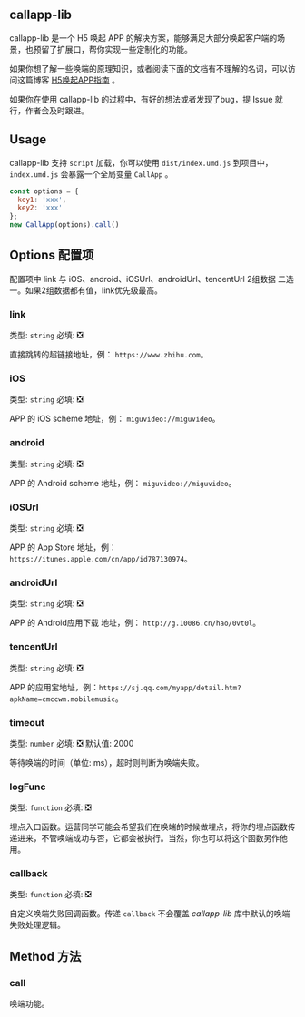 ## callapp-lib

callapp-lib 是一个 H5 唤起 APP 的解决方案，能够满足大部分唤起客户端的场景，也预留了扩展口，帮你实现一些定制化的功能。

如果你想了解一些唤端的原理知识，或者阅读下面的文档有不理解的名词，可以访问这篇博客 [H5唤起APP指南](https://suanmei.github.io/2018/08/23/h5_call_app/) 。

如果你在使用 callapp-lib 的过程中，有好的想法或者发现了bug，提 Issue 就行，作者会及时跟进。


## Usage
callapp-lib 支持 `script` 加载，你可以使用 `dist/index.umd.js` 到项目中，`index.umd.js` 会暴露一个全局变量 `CallApp` 。

``` js
const options = {
  key1: 'xxx',
  key2: 'xxx'
};
new CallApp(options).call()
```

## Options 配置项

配置项中 link 与 iOS、android、iOSUrl、androidUrl、tencentUrl 2组数据 二选一。如果2组数据都有值，link优先级最高。

### link

类型: `string`
必填: ❎

直接跳转的超链接地址，例： `https://www.zhihu.com`。

### iOS

类型: `string`
必填: ❎

APP 的 iOS scheme 地址，例： `miguvideo://miguvideo`。

### android

类型: `string`
必填: ❎

APP 的 Android scheme 地址，例： `miguvideo://miguvideo`。

### iOSUrl

类型: `string`
必填: ❎

APP 的 App Store 地址，例： `https://itunes.apple.com/cn/app/id787130974`。

### androidUrl

类型: `string`
必填: ❎

APP 的 Android应用下载 地址，例： `http://g.10086.cn/hao/0vt0l`。

### tencentUrl

类型: `string`
必填: ❎

APP 的应用宝地址，例：`https://sj.qq.com/myapp/detail.htm?apkName=cmccwm.mobilemusic`。

### timeout

类型: `number`
必填: ❎
默认值: 2000

等待唤端的时间（单位: ms），超时则判断为唤端失败。

### logFunc

类型: `function`
必填: ❎

埋点入口函数。运营同学可能会希望我们在唤端的时候做埋点，将你的埋点函数传递进来，不管唤端成功与否，它都会被执行。当然，你也可以将这个函数另作他用。

### callback

类型: `function`
必填: ❎

自定义唤端失败回调函数。传递 `callback` 不会覆盖 *callapp-lib* 库中默认的唤端失败处理逻辑。

## Method 方法

### call

唤端功能。
